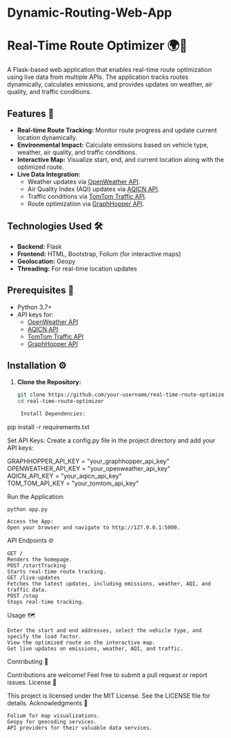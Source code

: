 # Dynamic-Routing-Web-App

# Real-Time Route Optimizer 🌍🚗  

A Flask-based web application that enables real-time route optimization using live data from multiple APIs. The application tracks routes dynamically, calculates emissions, and provides updates on weather, air quality, and traffic conditions.  

## Features 🚀  
- **Real-time Route Tracking:** Monitor route progress and update current location dynamically.  
- **Environmental Impact:** Calculate emissions based on vehicle type, weather, air quality, and traffic conditions.  
- **Interactive Map:** Visualize start, end, and current location along with the optimized route.  
- **Live Data Integration:**  
  - Weather updates via [OpenWeather API](https://openweathermap.org/api).  
  - Air Quality Index (AQI) updates via [AQICN API](https://aqicn.org/api/).  
  - Traffic conditions via [TomTom Traffic API](https://developer.tomtom.com/traffic-api).  
  - Route optimization via [GraphHopper API](https://www.graphhopper.com/).  

## Technologies Used 🛠  
- **Backend:** Flask  
- **Frontend:** HTML, Bootstrap, Folium (for interactive maps)  
- **Geolocation:** Geopy  
- **Threading:** For real-time location updates  

## Prerequisites 🧰  
- Python 3.7+  
- API keys for:  
  - [OpenWeather API](https://openweathermap.org/api)  
  - [AQICN API](https://aqicn.org/api/)  
  - [TomTom Traffic API](https://developer.tomtom.com/traffic-api)  
  - [GraphHopper API](https://www.graphhopper.com/)  

## Installation ⚙️  

1. **Clone the Repository:**  
   ```bash  
   git clone https://github.com/your-username/real-time-route-optimizer.git  
   cd real-time-route-optimizer  

    Install Dependencies:

pip install -r requirements.txt  

Set API Keys:
Create a config.py file in the project directory and add your API keys:

GRAPHHOPPER_API_KEY = "your_graphhopper_api_key"  
OPENWEATHER_API_KEY = "your_openweather_api_key"  
AQICN_API_KEY = "your_aqicn_api_key"  
TOM_TOM_API_KEY = "your_tomtom_api_key"  

Run the Application:

    python app.py  

    Access the App:
    Open your browser and navigate to http://127.0.0.1:5000.

API Endpoints 🌐

    GET /
    Renders the homepage.
    POST /startTracking
    Starts real-time route tracking.
    GET /live-updates
    Fetches the latest updates, including emissions, weather, AQI, and traffic data.
    POST /stop
    Stops real-time tracking.

Usage 🗺️

    Enter the start and end addresses, select the vehicle type, and specify the load factor.
    View the optimized route on the interactive map.
    Get live updates on emissions, weather, AQI, and traffic.

Contributing 🤝

Contributions are welcome! Feel free to submit a pull request or report issues.
License 📜

This project is licensed under the MIT License. See the LICENSE file for details.
Acknowledgments 🙌

    Folium for map visualizations.
    Geopy for geocoding services.
    API providers for their valuable data services.

